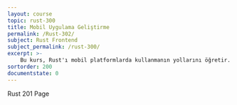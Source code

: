 ```yaml
---
layout: course
topic: rust-300
title: Mobil Uygulama Geliştirme
permalink: /Rust-302/
subject: Rust Frontend
subject_permalink: /rust-300/
excerpt: >-
    Bu kurs, Rust'ı mobil platformlarda kullanmanın yollarını öğretir. Katılımcılar, mobil uygulama geliştirme süreçlerini öğrenerek Rust'ın performansını ve verimliliğini mobil ortamlara entegre etmeyi öğrenirler.
sortorder: 200
documentstate: 0
---
```


Rust 201 Page